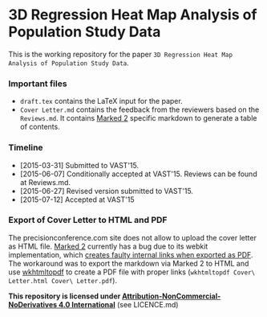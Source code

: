 # 3D Regression Heat Map Analysis of Population Study Data

This is the working repository for the paper `3D Regression Heat Map Analysis of Population Study Data`.

### Important files

- `draft.tex` contains the LaTeX input for the paper.
- `Cover Letter.md` contains the feedback from the reviewers based on the `Reviews.md`. It contains [Marked 2](http://marked2app.com/) specific markdown to generate a table of contents.

### Timeline

- [2015-03-31] Submitted to VAST'15.
- [2015-06-07] Conditionally accepted at VAST'15. Reviews can be found at Reviews.md.
- [2015-06-27] Revised version submitted to VAST'15.
- [2015-07-12] Accepted at VAST'15

### Export of Cover Letter to HTML and PDF

The precisionconference.com site does not allow to upload the cover letter as HTML file. [Marked 2](http://marked2app.com/) currently has a bug due to its webkit implementation, which [creates faulty internal links when exported as PDF](http://support.markedapp.com/discussions/questions/3598-saveexport-to-pdf-and-internal-links). The workaround was to export the markdown via Marked 2 to HTML and use [wkhtmltopdf](http://wkhtmltopdf.org/) to create a PDF file with proper links (`wkhtmltopdf Cover\ Letter.html Cover\ Letter.pdf`).

**This repository is licensed under [Attribution-NonCommercial-NoDerivatives 4.0 International](https://creativecommons.org/licenses/by-nc-nd/4.0/)** (see LICENCE.md)
